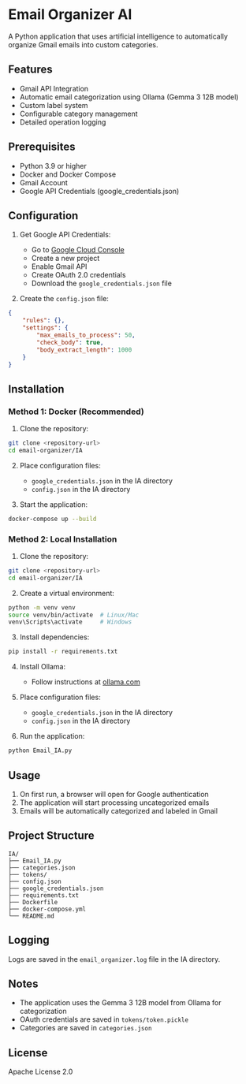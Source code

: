 # Email Organizer AI

A Python application that uses artificial intelligence to automatically organize Gmail emails into custom categories.

## Features

- Gmail API Integration
- Automatic email categorization using Ollama (Gemma 3 12B model)
- Custom label system
- Configurable category management
- Detailed operation logging

## Prerequisites

- Python 3.9 or higher
- Docker and Docker Compose
- Gmail Account
- Google API Credentials (google_credentials.json)

## Configuration

1. Get Google API Credentials:
   - Go to [Google Cloud Console](https://console.cloud.google.com)
   - Create a new project
   - Enable Gmail API
   - Create OAuth 2.0 credentials
   - Download the `google_credentials.json` file

2. Create the `config.json` file:
```json
{
    "rules": {},
    "settings": {
        "max_emails_to_process": 50,
        "check_body": true,
        "body_extract_length": 1000
    }
}
```

## Installation

### Method 1: Docker (Recommended)

1. Clone the repository:
```bash
git clone <repository-url>
cd email-organizer/IA
```

2. Place configuration files:
   - `google_credentials.json` in the IA directory
   - `config.json` in the IA directory

3. Start the application:
```bash
docker-compose up --build
```

### Method 2: Local Installation

1. Clone the repository:
```bash
git clone <repository-url>
cd email-organizer/IA
```

2. Create a virtual environment:
```bash
python -m venv venv
source venv/bin/activate  # Linux/Mac
venv\Scripts\activate     # Windows
```

3. Install dependencies:
```bash
pip install -r requirements.txt
```

4. Install Ollama:
   - Follow instructions at [ollama.com](https://ollama.com)

5. Place configuration files:
   - `google_credentials.json` in the IA directory
   - `config.json` in the IA directory

6. Run the application:
```bash
python Email_IA.py
```

## Usage

1. On first run, a browser will open for Google authentication
2. The application will start processing uncategorized emails
3. Emails will be automatically categorized and labeled in Gmail

## Project Structure

```
IA/
├── Email_IA.py
├── categories.json
├── tokens/
├── config.json
├── google_credentials.json
├── requirements.txt
├── Dockerfile
├── docker-compose.yml
└── README.md
```

## Logging

Logs are saved in the `email_organizer.log` file in the IA directory.

## Notes

- The application uses the Gemma 3 12B model from Ollama for categorization
- OAuth credentials are saved in `tokens/token.pickle`
- Categories are saved in `categories.json`

## License

Apache License 2.0 